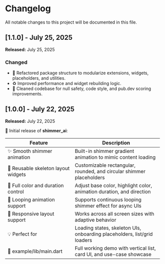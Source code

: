 # Changelog

All notable changes to this project will be documented in this file.

## [1.1.0] - July 25, 2025
**Released:** July 25, 2025

### Changed
- 🔧 Refactored package structure to modularize extensions, widgets, placeholders, and utilities.
- ♻️ Improved performance and widget rebuilding logic.
- 🧹 Cleaned codebase for null safety, code style, and pub.dev scoring improvements.

## [1.0.0] - July 22, 2025
**Released:** July 22, 2025

🎉 Initial release of **shimmer_ai**:

| Feature                              | Description                                                                 |
|------------------------------------|-----------------------------------------------------------------------------|
| ✨ Smooth shimmer animation         | Built-in shimmer gradient animation to mimic content loading                |
| 🧱 Reusable skeleton layout widgets| Customizable rectangular, rounded, and circular shimmer placeholders        |
| 🎨 Full color and duration control | Adjust base color, highlight color, animation duration, and direction       |
| 🔁 Looping animation support       | Supports continuous looping shimmer effect for async UIs                    |
| 📱 Responsive layout support       | Works across all screen sizes with adaptive behavior                        |
| 💡 Perfect for                    | Loading states, skeleton UIs, onboarding placeholders, list/grid loaders    |
| 🧪 example/lib/main.dart           | Full working demo with vertical list, card UI, and use-case showcase        |
